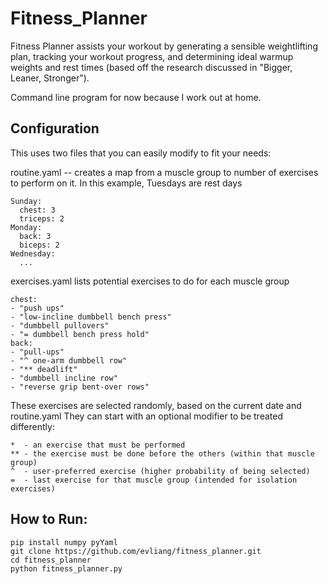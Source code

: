 # Fitness_Planner
Fitness Planner assists your workout by generating a sensible weightlifting plan, tracking your workout progress, and determining ideal warmup weights and rest times (based off the research discussed in "Bigger, Leaner, Stronger").

Command line program for now because I work out at home.

## Configuration

This uses two files that you can easily modify to fit your needs:

routine.yaml -- creates a map from a muscle group to number of exercises to perform on it. In this example, Tuesdays are rest days
```
Sunday:
  chest: 3
  triceps: 2
Monday:
  back: 3
  biceps: 2
Wednesday:
  ...
```

exercises.yaml lists potential exercises to do for each muscle group
```
chest:
- "push ups"
- "low-incline dumbbell bench press"
- "dumbbell pullovers"
- "= dumbbell bench press hold"
back:
- "pull-ups"
- "^ one-arm dumbbell row"
- "** deadlift"
- "dumbbell incline row"
- "reverse grip bent-over rows"
```

These exercises are selected randomly, based on the current date and routine.yaml
They can start with an optional modifier to be treated differently:
```
*  - an exercise that must be performed
** - the exercise must be done before the others (within that muscle group)
^  - user-preferred exercise (higher probability of being selected)
=  - last exercise for that muscle group (intended for isolation exercises)
```

## How to Run:

```
pip install numpy pyYaml
git clone https://github.com/evliang/fitness_planner.git
cd fitness_planner
python fitness_planner.py
```